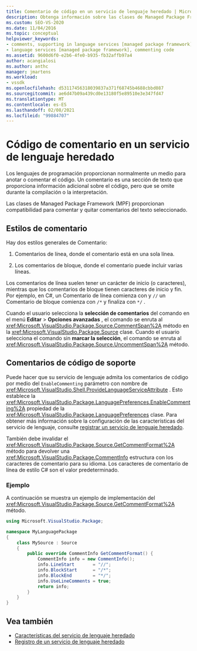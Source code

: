 ```yaml
---
title: Comentario de código en un servicio de lenguaje heredado | Microsoft Docs
description: Obtenga información sobre las clases de Managed Package Framework (MPF) que proporcionan compatibilidad con los comentarios de código en un servicio de lenguaje heredado en Visual Studio.
ms.custom: SEO-VS-2020
ms.date: 11/04/2016
ms.topic: conceptual
helpviewer_keywords:
- comments, supporting in language services [managed package framework]
- language services [managed package framework], commenting code
ms.assetid: 9600d6f0-e2b6-4fe0-b935-fb32affb97a4
author: acangialosi
ms.author: anthc
manager: jmartens
ms.workload:
- vssdk
ms.openlocfilehash: d53117456318039837a371f68745b4688cbbd087
ms.sourcegitcommit: ae6d47b09a439cd0e13180f5e89510e3e347fd47
ms.translationtype: MT
ms.contentlocale: es-ES
ms.lasthandoff: 02/08/2021
ms.locfileid: "99884707"
---
```

# <a name="comment-code-in-a-legacy-language-service"></a>Código de comentario en un servicio de lenguaje heredado
Los lenguajes de programación proporcionan normalmente un medio para anotar o comentar el código. Un comentario es una sección de texto que proporciona información adicional sobre el código, pero que se omite durante la compilación o la interpretación.

 Las clases de Managed Package Framework (MPF) proporcionan compatibilidad para comentar y quitar comentarios del texto seleccionado.

## <a name="comment-styles"></a>Estilos de comentario
Hay dos estilos generales de Comentario:

1. Comentarios de línea, donde el comentario está en una sola línea.

2. Los comentarios de bloque, donde el comentario puede incluir varias líneas.

Los comentarios de línea suelen tener un carácter de inicio (o caracteres), mientras que los comentarios de bloque tienen caracteres de inicio y fin. Por ejemplo, en C#, un Comentario de línea comienza con y `//` un Comentario de bloque comienza con `/*` y finaliza con `*/` .

Cuando el usuario selecciona la **selección de comentarios** del comando en el menú **Editar**  >  **Opciones avanzadas** , el comando se enruta al <xref:Microsoft.VisualStudio.Package.Source.CommentSpan%2A> método en la <xref:Microsoft.VisualStudio.Package.Source> clase. Cuando el usuario selecciona el comando sin **marcar la selección**, el comando se enruta al <xref:Microsoft.VisualStudio.Package.Source.UncommentSpan%2A> método.

## <a name="support-code-comments"></a>Comentarios de código de soporte
 Puede hacer que su servicio de lenguaje admita los comentarios de código por medio del `EnableCommenting` parámetro con nombre de <xref:Microsoft.VisualStudio.Shell.ProvideLanguageServiceAttribute> . Esto establece la <xref:Microsoft.VisualStudio.Package.LanguagePreferences.EnableCommenting%2A> propiedad de la <xref:Microsoft.VisualStudio.Package.LanguagePreferences> clase. Para obtener más información sobre la configuración de las características del servicio de lenguaje, consulte [registrar un servicio de lenguaje heredado](../../extensibility/internals/registering-a-legacy-language-service1.md).

 También debe invalidar el <xref:Microsoft.VisualStudio.Package.Source.GetCommentFormat%2A> método para devolver una <xref:Microsoft.VisualStudio.Package.CommentInfo> estructura con los caracteres de comentario para su idioma. Los caracteres de comentario de línea de estilo C# son el valor predeterminado.

### <a name="example"></a>Ejemplo
 A continuación se muestra un ejemplo de implementación del <xref:Microsoft.VisualStudio.Package.Source.GetCommentFormat%2A> método.

```csharp
using Microsoft.VisualStudio.Package;

namespace MyLanguagePackage
{
    class MySource : Source
    {
        public override CommentInfo GetCommentFormat() {
            CommentInfo info = new CommentInfo();
            info.LineStart       = "//";
            info.BlockStart      = "/*";
            info.BlockEnd        = "*/";
            info.UseLineComments = true;
            return info;
        }
    }
}
```

## <a name="see-also"></a>Vea también
- [Características del servicio de lenguaje heredado](../../extensibility/internals/legacy-language-service-features1.md)
- [Registro de un servicio de lenguaje heredado](../../extensibility/internals/registering-a-legacy-language-service1.md)
